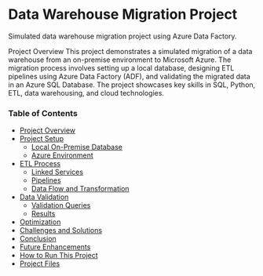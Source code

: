 # Data Warehouse Migration Project
Simulated data warehouse migration project using Azure Data Factory.


Project Overview
This project demonstrates a simulated migration of a data warehouse from an on-premise environment to Microsoft Azure. The migration process involves setting up a local database, designing ETL pipelines using Azure Data Factory (ADF), and validating the migrated data in an Azure SQL Database. The project showcases key skills in SQL, Python, ETL, data warehousing, and cloud technologies.

### Table of Contents

- [Project Overview](#project-overview)
- [Project Setup](#project-setup)
  - [Local On-Premise Database](#local-on-premise-database)
  - [Azure Environment](#azure-environment)
- [ETL Process](#etl-process)
  - [Linked Services](#linked-services)
  - [Pipelines](#pipelines)
  - [Data Flow and Transformation](#data-flow-and-transformation)
- [Data Validation](#data-validation)
  - [Validation Queries](#validation-queries)
  - [Results](#results)
- [Optimization](#optimization)
- [Challenges and Solutions](#challenges-and-solutions)
- [Conclusion](#conclusion)
- [Future Enhancements](#future-enhancements)
- [How to Run This Project](#how-to-run-this-project)
- [Project Files](#project-files)

